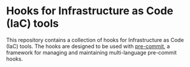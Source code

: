 # Hooks for Infrastructure as Code (IaC) tools

This repository contains a collection of hooks for Infrastructure as Code (IaC) tools. The hooks are designed to be used with [pre-commit](https://pre-commit.com/), a framework for managing and maintaining multi-language pre-commit hooks.
